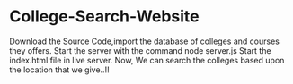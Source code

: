 # College-Search-Website
Download the Source Code,import the database of colleges and courses they offers.
Start the server with the command node server.js
Start the index.html file in live server.
Now, We can search the colleges based upon the location that we give..!!
